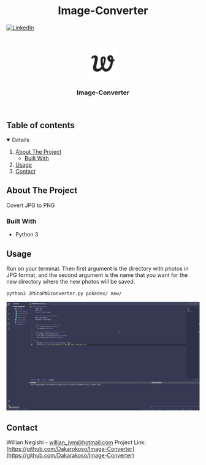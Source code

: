 <h1 align="center">Image-Converter</h1>

[![LinkedIn][linkedin-shield]][linkedin-url]

<!-- PROJECT LOGO -->
<br />
<p align="center">
    <img src="./apple-touch-icon.png" alt="Logo" width="80" height="80">
  </a>

  <h3 align="center">Image-Converter</h3>
<br/>
</p>

<!-- TABLE OF CONTENTS -->

## Table of contents

<details open="open">
  <ol>
    <li>
      <a href="#about-the-project">About The Project</a>
      <ul>
        <li><a href="#built-with">Built With</a></li>
      </ul>
    </li>
    <li><a href="#usage">Usage</a></li>
    <li><a href="#contact">Contact</a></li>
  </ol>
</details>

<!-- ABOUT THE PROJECT -->

## About The Project

Covert JPG to PNG

### Built With

- Python 3

## Usage
Run on your terminal.
Then first argument is the directory with photos in JPG format, and the second argument is the name that you want for the new directory where the new photos will be saved.
```sh
python3 JPGtoPNGconverter.py pokedex/ new/
```

![Image-Converter](https://github.com/Dakarakoso/Image-Converter/blob/main/usage.gif)

<!-- CONTACT -->

## Contact

Willian Negishi - willian_jvm@hotmail.com
Project Link: [https://github.com/Dakarokoso/Image-Converter](https://github.com/Dakarakoso/Image-Converter)

<!-- MARKDOWN LINKS & IMAGES -->
<!-- https://www.markdownguide.org/basic-syntax/#reference-style-links -->

[linkedin-shield]: https://img.shields.io/badge/-LinkedIn-black.svg?style=for-the-badge&logo=linkedin&colorB=555
[linkedin-url]: https://www.linkedin.com/in/willian-negishi-2829a4172/
